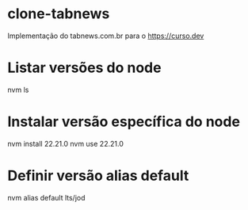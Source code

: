 # clone-tabnews
Implementação do tabnews.com.br para o https://curso.dev

# Listar versões do node 
 nvm ls 

# Instalar versão específica do node 
nvm install 22.21.0
nvm use 22.21.0

# Definir versão alias default 
 nvm alias default lts/jod
